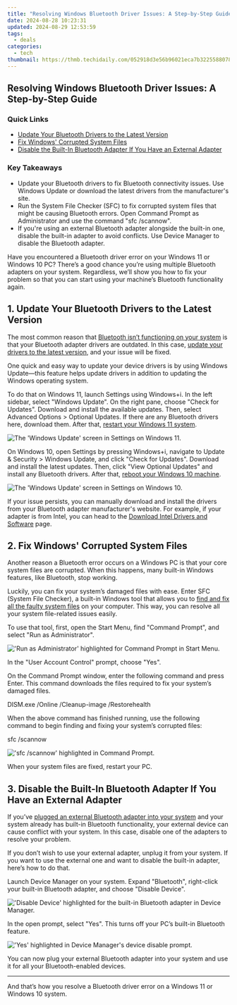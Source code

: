 ```yaml
---
title: "Resolving Windows Bluetooth Driver Issues: A Step-by-Step Guide"
date: 2024-08-28 10:23:31
updated: 2024-08-29 12:53:59
tags:
  - deals
categories:
  - tech
thumbnail: https://thmb.techidaily.com/052918d3e56b96021eca7b3225588078d8b2ee409e0b799bdcb8f9f006f59b01.jpg
---
```


## Resolving Windows Bluetooth Driver Issues: A Step-by-Step Guide

### Quick Links

* [Update Your Bluetooth Drivers to the Latest Version](https://tiktok-videos.techidaily.com/in-2024-unlock-your-potential-transformative-video-edits-with-pro-tools-on-mac/)
* [Fix Windows' Corrupted System Files](https://android-pokemon-go.techidaily.com/reasons-why-pokemon-gps-does-not-work-on-lava-blaze-curve-5g-drfone-by-drfone-virtual-android/)
* [Disable the Built-In Bluetooth Adapter If You Have an External Adapter](https://easy-unlock-android.techidaily.com/still-using-pattern-locks-with-oneplus-nord-n30-5g-tips-tricks-and-helpful-advice-by-drfone-android/)

### Key Takeaways

* Update your Bluetooth drivers to fix Bluetooth connectivity issues. Use Windows Update or download the latest drivers from the manufacturer's site.
* Run the System File Checker (SFC) to fix corrupted system files that might be causing Bluetooth errors. Open Command Prompt as Administrator and use the command "sfc /scannow".
* If you're using an external Bluetooth adapter alongside the built-in one, disable the built-in adapter to avoid conflicts. Use Device Manager to disable the Bluetooth adapter.

 Have you encountered a Bluetooth driver error on your Windows 11 or Windows 10 PC? There’s a good chance you’re using multiple Bluetooth adapters on your system. Regardless, we’ll show you how to fix your problem so that you can start using your machine’s Bluetooth functionality again.

##  1\. Update Your Bluetooth Drivers to the Latest Version

 The most common reason that [Bluetooth isn’t functioning on your system](https://desktop-recording.techidaily.com/2024-approved-top-5-best-ps3-emulator-for-pc/) is that your Bluetooth adapter drivers are outdated. In this case, [update your drivers to the latest version](https://bypass-frp.techidaily.com/is-gsm-flasher-adb-legit-full-review-to-bypass-your-xiaomi-redmi-13c-5g-phone-frp-lock-by-drfone-android/), and your issue will be fixed.

 One quick and easy way to update your device drivers is by using Windows Update—this feature helps update drivers in addition to updating the Windows operating system.

 To do that on Windows 11, launch Settings using Windows+i. In the left sidebar, select "Windows Update". On the right pane, choose "Check for Updates". Download and install the available updates. Then, select Advanced Options > Optional Updates. If there are any Bluetooth drivers here, download them. After that, [restart your Windows 11 system](https://screen-video-capture.techidaily.com/updated-in-2024-addressing-mute-problems-in-obs-live-recording/).

![The 'Windows Update' screen in Settings on Windows 11.](https://static1.howtogeekimages.com/wordpress/wp-content/uploads/2023/11/8-update-windows-11.jpg) 

 On Windows 10, open Settings by pressing Windows+i, navigate to Update & Security > Windows Update, and click "Check for Updates". Download and install the latest updates. Then, click "View Optional Updates" and install any Bluetooth drivers. After that, [reboot your Windows 10 machine](https://article-posts.techidaily.com/comparing-the-creme-de-la-creme-gopro-hero5-black-to-hero4-silver-for-2024/).

![The 'Windows Update' screen in Settings on Windows 10.](https://static1.howtogeekimages.com/wordpress/wp-content/uploads/2023/11/9-update-windows-10.jpg) 

 If your issue persists, you can manually download and install the drivers from your Bluetooth adapter manufacturer's website. For example, if your adapter is from Intel, you can head to the [Download Intel Drivers and Software](https://www.intel.com/content/www/us/en/download-center/home.html) page.

##  2\. Fix Windows' Corrupted System Files

 Another reason a Bluetooth error occurs on a Windows PC is that your core system files are corrupted. When this happens, many built-in Windows features, like Bluetooth, stop working.

 Luckily, you can fix your system’s damaged files with ease. Enter SFC (System File Checker), a built-in Windows tool that allows you to [find and fix all the faulty system files](https://some-guidance.techidaily.com/twirl-forge-instruments-for-2024/) on your computer. This way, you can resolve all your system file-related issues easily.

 To use that tool, first, open the Start Menu, find "Command Prompt", and select "Run as Administrator".

!['Run as Administrator' highlighted for Command Prompt in Start Menu.](https://static1.howtogeekimages.com/wordpress/wp-content/uploads/2023/10/4-launch-cmd-as-admin.jpg) 

 In the "User Account Control" prompt, choose "Yes".

 On the Command Prompt window, enter the following command and press Enter. This command downloads the files required to fix your system’s damaged files.

DISM.exe /Online /Cleanup-image /Restorehealth

 When the above command has finished running, use the following command to begin finding and fixing your system’s corrupted files:

sfc /scannow

!['sfc /scannow' highlighted in Command Prompt.](https://static1.howtogeekimages.com/wordpress/wp-content/uploads/2023/10/5-windows-sfc-command.jpg) 

 When your system files are fixed, restart your PC.

##  3\. Disable the Built-In Bluetooth Adapter If You Have an External Adapter

 If you’ve [plugged an external Bluetooth adapter into your system](https://screen-sharing-recording.techidaily.com/new-2024-approved-ultimate-guide-to-iphone-7-screen-recording/) and your system already has built-in Bluetooth functionality, your external device can cause conflict with your system. In this case, disable one of the adapters to resolve your problem.

 If you don’t wish to use your external adapter, unplug it from your system. If you want to use the external one and want to disable the built-in adapter, here’s how to do that.

 Launch Device Manager on your system. Expand "Bluetooth", right-click your built-in Bluetooth adapter, and choose "Disable Device".

!['Disable Device' highlighted for the built-in Bluetooth adapter in Device Manager.](https://static1.howtogeekimages.com/wordpress/wp-content/uploads/2023/10/6-disable-bluetooth-adapter.jpg) 

 In the open prompt, select "Yes". This turns off your PC’s built-in Bluetooth feature.

!['Yes' highlighted in Device Manager's device disable prompt.](https://static1.howtogeekimages.com/wordpress/wp-content/uploads/2023/10/7-bluetooth-adapter-disable-prompt.jpg) 

 You can now plug your external Bluetooth adapter into your system and use it for all your Bluetooth-enabled devices.

---

 And that’s how you resolve a Bluetooth driver error on a Windows 11 or Windows 10 system.

<ins class="adsbygoogle"
     style="display:block"
     data-ad-format="autorelaxed"
     data-ad-client="ca-pub-7571918770474297"
     data-ad-slot="1223367746"></ins>



<ins class="adsbygoogle"
     style="display:block"
     data-ad-client="ca-pub-7571918770474297"
     data-ad-slot="8358498916"
     data-ad-format="auto"
     data-full-width-responsive="true"></ins>
